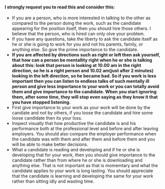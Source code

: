 #### I strongly request you to read this and consider this:

<p align = "justify">

- If you are a person, who is more interested in talking to the other as compared to the person doing the work, such as the candidate appearing for the position itself, then you should hire those others. I believe that the person, who is hired can only olve your problem.
- If you have any questions, take the liberty to ask the candidate itself as he or she is going to work for you and not his parents, family, or anything else. So give the prime importance to the candidate.
- **If you are affected by directions such as right or left then ask yourself, that how can a person be mentallity right when he or she is talking about this: look that person is looking at 10.00 am in the right direction, so he is a right person and 10.02 am(just after 2 minutes) looking in the left direction, so he became bad. So if you work is less important then you can listen to endless talks of such mentally ill person and give less importance to your work or you can totally avoid them and give importance to the candidate. When you start ignoring them, after some time, they will stop even saying as they know it that you have stopped listening.**
- First give importance to your work as your work will be done by the candiate and not by others, if you loose the candidate and hire some loose candidate then its your loss.
- Inspect visually that how productive the candidate is and his performance both at the professional level and before and after leaving employers. You should also compare the employer performance when the candidate was with them and after them and before them and you will be able to make better decisions.
- What a candidate is reading and developing and if he or she is developing that for your work, then you should give importance to the candidate rather than from where he or she is downloading and anything else. That is not important as that is momemtary and what the candidate applies to your work is long lasting. You should appreciate that the candidate is learning and developing the same for your work rather than sitting idly and wasting time. 

     
